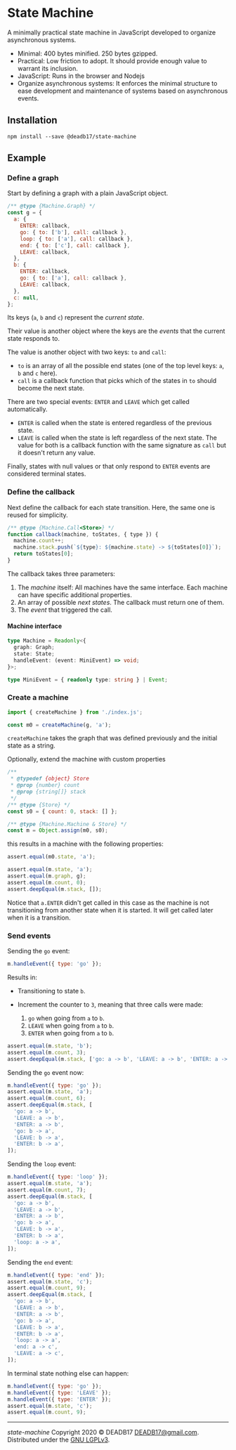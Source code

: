 # State Machine

A minimally practical state machine in JavaScript developed to organize asynchronous systems.

- Minimal: 400 bytes minified. 250 bytes gzipped.
- Practical: Low friction to adopt. It should provide enough value to warrant its inclusion.
- JavaScript: Runs in the browser and Nodejs
- Organize asynchronous systems: It enforces the minimal structure to ease development and maintenance of systems based on asynchronous events.

## Installation

`npm install --save @deadb17/state-machine`

## Example

### Define a graph

Start by defining a graph with a plain JavaScript object.

```javascript
/** @type {Machine.Graph} */
const g = {
  a: {
    ENTER: callback,
    go: { to: ['b'], call: callback },
    loop: { to: ['a'], call: callback },
    end: { to: ['c'], call: callback },
    LEAVE: callback,
  },
  b: {
    ENTER: callback,
    go: { to: ['a'], call: callback },
    LEAVE: callback,
  },
  c: null,
};
```

Its keys (`a`, `b` and `c`) represent the _current state_.

Their value is another object where the keys are the _events_ that the current state responds to.

The value is another object with two keys: `to` and `call`:

- `to` is an array of all the possible end states (one of the top level keys: `a`, `b` and `c` here).
- `call` is a callback function that picks which of the states in `to` should become the next state.

There are two special events: `ENTER` and `LEAVE` which get called automatically.

- `ENTER` is called when the state is entered regardless of the previous state.
- `LEAVE` is called when the state is left regardless of the next state.
  The value for both is a callback function with the same signature as `call` but it doesn't return any value.

Finally, states with null values or that only respond to `ENTER` events are considered terminal states.

### Define the callback

Next define the callback for each state transition. Here, the same one is reused for simplicity.

```javascript
/** @type {Machine.Call<Store>} */
function callback(machine, toStates, { type }) {
  machine.count++;
  machine.stack.push(`${type}: ${machine.state} -> ${toStates[0]}`);
  return toStates[0];
}
```

The callback takes three parameters:

1. The _machine_ itself: All machines have the same interface. Each machine can have specific additional properties.
2. An array of possible _next states_. The callback must return one of them.
3. The _event_ that triggered the call.

#### Machine interface

```typescript
type Machine = Readonly<{
  graph: Graph;
  state: State;
  handleEvent: (event: MiniEvent) => void;
}>;

type MiniEvent = { readonly type: string } | Event;
```

### Create a machine

```javascript
import { createMachine } from './index.js';

const m0 = createMachine(g, 'a');
```

`createMachine` takes the graph that was defined previously and the initial state as a string.

Optionally, extend the machine with custom properties

```javascript
/**
 * @typedef {object} Store
 * @prop {number} count
 * @prop {string[]} stack
 */
/** @type {Store} */
const s0 = { count: 0, stack: [] };

/** @type {Machine.Machine & Store} */
const m = Object.assign(m0, s0);
```

this results in a machine with the following properties:

```javascript
assert.equal(m0.state, 'a');

assert.equal(m.state, 'a');
assert.equal(m.graph, g);
assert.equal(m.count, 0);
assert.deepEqual(m.stack, []);
```

Notice that `a.ENTER` didn't get called in this case as the machine is not transitioning from another state when it is started. It will get called later when it is a transition.

### Send events

Sending the `go` event:

```javascript
m.handleEvent({ type: 'go' });
```

Results in:

- Transitioning to state `b`.
- Increment the counter to `3`, meaning that three calls were made:

  1. `go` when going from `a` to `b`.
  2. `LEAVE` when going from `a` to `b`.
  3. `ENTER` when going from `a` to `b`.

```javascript
assert.equal(m.state, 'b');
assert.equal(m.count, 3);
assert.deepEqual(m.stack, ['go: a -> b', 'LEAVE: a -> b', 'ENTER: a -> b']);
```

Sending the `go` event now:

```javascript
m.handleEvent({ type: 'go' });
assert.equal(m.state, 'a');
assert.equal(m.count, 6);
assert.deepEqual(m.stack, [
  'go: a -> b',
  'LEAVE: a -> b',
  'ENTER: a -> b',
  'go: b -> a',
  'LEAVE: b -> a',
  'ENTER: b -> a',
]);
```

Sending the `loop` event:

```javascript
m.handleEvent({ type: 'loop' });
assert.equal(m.state, 'a');
assert.equal(m.count, 7);
assert.deepEqual(m.stack, [
  'go: a -> b',
  'LEAVE: a -> b',
  'ENTER: a -> b',
  'go: b -> a',
  'LEAVE: b -> a',
  'ENTER: b -> a',
  'loop: a -> a',
]);
```

Sending the `end` event:

```javascript
m.handleEvent({ type: 'end' });
assert.equal(m.state, 'c');
assert.equal(m.count, 9);
assert.deepEqual(m.stack, [
  'go: a -> b',
  'LEAVE: a -> b',
  'ENTER: a -> b',
  'go: b -> a',
  'LEAVE: b -> a',
  'ENTER: b -> a',
  'loop: a -> a',
  'end: a -> c',
  'LEAVE: a -> c',
]);
```

In terminal state nothing else can happen:

```javascript
m.handleEvent({ type: 'go' });
m.handleEvent({ type: 'LEAVE' });
m.handleEvent({ type: 'ENTER' });
assert.equal(m.state, 'c');
assert.equal(m.count, 9);
```

---

_state-machine_ Copyright 2020 © DEADB17 <DEADB17@gmail.com>.  
Distributed under the [GNU LGPLv3](LICENSE).
